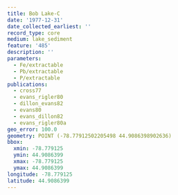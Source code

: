 ```yaml
---
title: Bob Lake-C
date: '1977-12-31'
date_collected_earliest: ''
record_type: core
medium: lake_sediment
feature: '485'
description: ''
parameters:
  - Fe/extractable
  - Pb/extractable
  - P/extractable
publications:
  - cross77
  - evans_rigler80
  - dillon_evans82
  - evans80
  - evans_dillon82
  - evans_rigler80a
geo_error: 100.0
geometry: POINT (-78.77912502205498 44.9086398902636)
bbox:
  xmin: -78.779125
  ymin: 44.9086399
  xmax: -78.779125
  ymax: 44.9086399
longitude: -78.779125
latitude: 44.9086399
---
```

